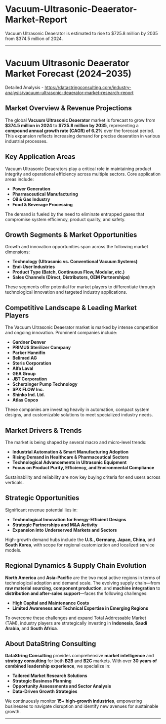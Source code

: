 # Vacuum-Ultrasonic-Deaerator-Market-Report

Vacuum Ultrasonic Deaerator is estimated to rise to $725.8 million by 2035 from $374.5 million of 2024.

---

# **Vacuum Ultrasonic Deaerator Market Forecast (2024–2035)**

Detailed Analysis - https://datastringconsulting.com/industry-analysis/vacuum-ultrasonic-deaerator-market-research-report

## **Market Overview & Revenue Projections**

The global **Vacuum Ultrasonic Deaerator** market is forecast to grow from **\$374.5 million in 2024** to **\$725.8 million by 2035**, representing a **compound annual growth rate (CAGR) of 6.2%** over the forecast period. This expansion reflects increasing demand for precise deaeration in various industrial processes.

## **Key Application Areas**

Vacuum Ultrasonic Deaerators play a critical role in maintaining product integrity and operational efficiency across multiple sectors. Core application areas include:

* **Power Generation**
* **Pharmaceutical Manufacturing**
* **Oil & Gas Industry**
* **Food & Beverage Processing**

The demand is fueled by the need to eliminate entrapped gases that compromise system efficiency, product quality, and safety.

## **Growth Segments & Market Opportunities**

Growth and innovation opportunities span across the following market dimensions:

* **Technology (Ultrasonic vs. Conventional Vacuum Systems)**
* **End-User Industries**
* **Product Type (Batch, Continuous Flow, Modular, etc.)**
* **Sales Channels (Direct, Distributors, OEM Partnerships)**

These segments offer potential for market players to differentiate through technological innovation and targeted industry applications.

## **Competitive Landscape & Leading Market Players**

The Vacuum Ultrasonic Deaerator market is marked by intense competition and ongoing innovation. Prominent companies include:

* **Gardner Denver**
* **PRIMUS Sterilizer Company**
* **Parker Hannifin**
* **Belimed AG**
* **Steris Corporation**
* **Alfa Laval**
* **GEA Group**
* **JBT Corporation**
* **Scherzinger Pump Technology**
* **SPX FLOW Inc.**
* **Shinko Ind. Ltd.**
* **Atlas Copco**

These companies are investing heavily in automation, compact system designs, and customizable solutions to meet specialized industry needs.

## **Market Drivers & Trends**

The market is being shaped by several macro and micro-level trends:

* **Industrial Automation & Smart Manufacturing Adoption**
* **Rising Demand in Healthcare & Pharmaceutical Sectors**
* **Technological Advancements in Ultrasonic Equipment**
* **Focus on Product Purity, Efficiency, and Environmental Compliance**

Sustainability and reliability are now key buying criteria for end users across verticals.

## **Strategic Opportunities**

Significant revenue potential lies in:

* **Technological Innovation for Energy-Efficient Designs**
* **Strategic Partnerships and M\&A Activity**
* **Expansion into Underserved Markets and Sectors**

High-growth demand hubs include the **U.S., Germany, Japan, China**, and **South Korea**, with scope for regional customization and localized service models.

## **Regional Dynamics & Supply Chain Evolution**

**North America** and **Asia-Pacific** are the two most active regions in terms of technological adoption and demand scale. The evolving supply chain—from **raw material sourcing**, **component production**, and **machine integration** to **distribution and after-sales support**—faces the following challenges:

* **High Capital and Maintenance Costs**
* **Limited Awareness and Technical Expertise in Emerging Regions**

To overcome these challenges and expand Total Addressable Market (TAM), industry players are strategically investing in **Indonesia**, **Saudi Arabia**, and **South Africa**.

## **About DataString Consulting**

**DataString Consulting** provides comprehensive **market intelligence** and **strategy consulting** for both **B2B** and **B2C** markets. With over **30 years of combined leadership experience**, we specialize in:

* **Tailored Market Research Solutions**
* **Strategic Business Planning**
* **Opportunity Assessments and Sector Analysis**
* **Data-Driven Growth Strategies**

We continuously monitor **15+ high-growth industries**, empowering businesses to navigate disruption and identify new avenues for sustainable growth.

---
